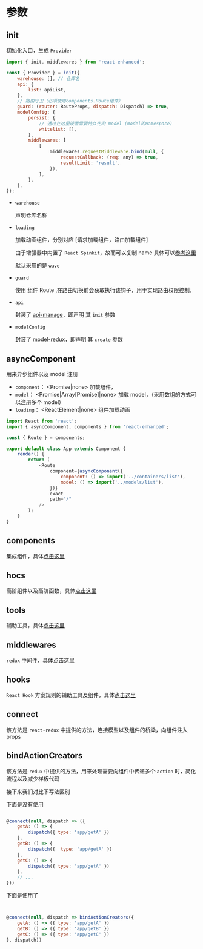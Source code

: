 # 参数

## init

初始化入口，生成 `Provider`

```js
import { init, middlewares } from 'react-enhanced';

const { Provider } = init({
    warehouse: [], // 仓库名
    api: {
        list: apiList,
    },
    // 路由守卫（必须使用components.Route组件）
    guard: (router: RouteProps, dispatch: Dispatch) => true,
    modelConfig: {
        persist: {
            // 通过在这里设置需要持久化的 model (model的namespace)
            whitelist: [],
        },
        middlewares: [
            [
                middlewares.requestMiddleware.bind(null, {
                    requestCallback: (req: any) => true,
                    resultLimit: 'result',
                }),
            ],
        ],
    },
});
```

-   `warehouse`

    声明仓库名称

-   `loading`

    加载动画组件，分别对应 [请求加载组件，路由加载组件]

    由于增强器中内置了 `React Spinkit`，故而可以复制 name 具体可以[参考这里](https://kyleamathews.github.io/react-spinkit/)

    默认采用的是 `wave`

-   `guard`

    使用 组件 Route ,在路由切换前会获取执行该钩子，用于实现路由权限控制，

-   `api`

    封装了 [api-manage](https://github.com/zhouzuchuan/api-manage)，即声明 其 `init` 参数

-   `modelConfig`

    封装了 [model-redux](https://github.com/zhouzuchuan/model-redux)，即声明 其 `create` 参数

## asyncComponent

用来异步组件以及 model 注册

-   `component`： <Promise|none> 加载组件，
-   `model`： <Promise|Array[Promise]|none> 加载 model，（采用数组的方式可以注册多个 model）
-   `loading`： <ReactElement|none> 组件加载动画

```js
import React from 'react';
import { asyncComponent, components } from 'react-enhanced';

const { Route } = components;

export default class App extends Component {
    render() {
        return (
            <Route
                component={asyncComponent({
                    component: () => import('../containers/list'),
                    model: () => import('../models/list'),
                })}
                exact
                path="/"
            />
        );
    }
}
```

## components

集成组件，具体[点击这里](/base/component?id=%E9%9B%86%E6%88%90%E7%BB%84%E4%BB%B6)

## hocs

高阶组件以及高阶函数，具体[点击这里](/base/component?id=高阶组件)

## tools

辅助工具，具体[点击这里](/deep/tool?id=工具)

## middlewares

`redux` 中间件，具体[点击这里](/base/request?id=request-中间件)

## hooks

`React Hook` 方案规则的辅助工具及组件，具体[点击这里](/deep/hook?id=hook)

## connect

该方法是 `react-redux` 中提供的方法，连接模型以及组件的桥梁，向组件注入 props

## bindActionCreators

该方法是 `redux` 中提供的方法，用来处理需要向组件中传递多个 `action` 时，简化流程以及减少样板代码

接下来我们对比下写法区别

下面是没有使用

```js

@connect(null, dispatch => ({
    getA: () => {
        dispatch({ type: 'app/getA' })
    },
    getB: () => {
        dispatch({  type: 'app/getA' })
    },
    getC: () => {
        dispatch({ type: 'app/getA' })
    },
    // ...
}))
```

下面是使用了

```js


@connect(null, dispatch => bindActionCreators({
    getA: () => ({ type: 'app/getA' })
    getB: () => ({ type: 'app/getB' })
    getC: () => ({ type: 'app/getC' })
}, dispatch))
```
